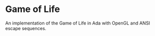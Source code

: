 Game of Life
============
An implementation of the Game of Life in Ada with OpenGL and ANSI escape
sequences.
